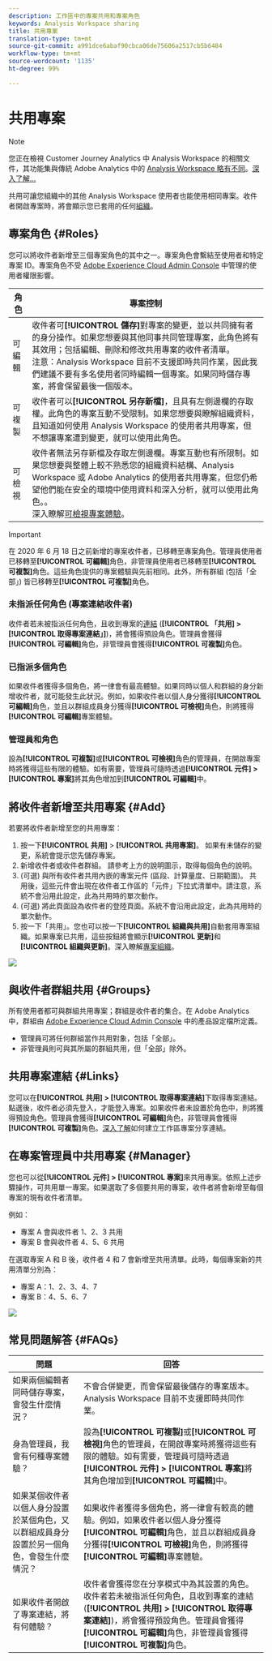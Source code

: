 ```yaml
---
description: 工作區中的專案共用和專案角色
keywords: Analysis Workspace sharing
title: 共用專案
translation-type: tm+mt
source-git-commit: a991dce6abaf90cbca06de75606a2517cb5b6484
workflow-type: tm+mt
source-wordcount: '1135'
ht-degree: 99%

---
```



# 共用專案

>[!NOTE]
>
>您正在檢視 Customer Journey Analytics 中 Analysis Workspace 的相關文件，其功能集與傳統 Adobe Analytics 中的 [Analysis Workspace 略有不同](https://docs.adobe.com/content/help/zh-Hant/analytics/analyze/analysis-workspace/home.html)。[深入了解...](/help/getting-started/cja-aa.md)

共用可讓您組織中的其他 Analysis Workspace 使用者也能使用相同專案。收件者開啟專案時，將會顯示您已套用的任何[組織](curate.md)。

## 專案角色 {#Roles}

您可以將收件者新增至三個專案角色的其中之一。專案角色會繫結至使用者和特定專案 ID。專案角色不受 [Adobe Experience Cloud Admin Console](https://docs.adobe.com/content/help/zh-Hant/core-services/interface/manage-users-and-products/admin-getting-started.html) 中管理的使用者權限影響。

| 角色 | 專案控制 |
|---|---|
| 可編輯 | 收件者可&#x200B;**[!UICONTROL 儲存]**&#x200B;對專案的變更，並以共同擁有者的身分操作。如果您想要與其他同事共同管理專案，此角色將有其效用；包括編輯、刪除和修改共用專案的收件者清單。<br>注意：Analysis Workspace 目前不支援即時共同作業，因此我們建議不要有多名使用者同時編輯一個專案。如果同時儲存專案，將會保留最後一個版本。 |
| 可複製 | 收件者可以&#x200B;**[!UICONTROL 另存新檔]**，且具有左側邊欄的存取權。此角色的專案互動不受限制。如果您想要與瞭解組織資料，且知道如何使用 Analysis Workspace 的使用者共用專案，但不想讓專案遭到變更，就可以使用此角色。 |
| 可檢視 | 收件者無法另存新檔及存取左側邊欄。專案互動也有所限制。如果您想要與整體上較不熟悉您的組織資料結構、Analysis Workspace 或 Adobe Analytics 的使用者共用專案，但您仍希望他們能在安全的環境中使用資料和深入分析，就可以使用此角色。。<br>深入瞭解[可檢視專案體驗](/help/analysis-workspace/curate-share/view-only-projects.md)。 |

>[!IMPORTANT]
> 在 2020 年 6 月 18 日之前新增的專案收件者，已移轉至專案角色。管理員使用者已移轉至&#x200B;**[!UICONTROL 可編輯]**&#x200B;角色，非管理員使用者已移轉至&#x200B;**[!UICONTROL 可複製]**&#x200B;角色。這些角色提供的專案體驗與先前相同。此外，所有群組 (包括「全部」) 皆已移轉至&#x200B;**[!UICONTROL 可複製]**&#x200B;角色。

### 未指派任何角色 (專案連結收件者)

收件者若未被指派任何角色，且收到專案的[連結](https://docs.adobe.com/content/help/zh-Hant/analytics/analyze/analysis-workspace/curate-share/shareable-links.html) (**[!UICONTROL 「共用] > [!UICONTROL 取得專案連結」]**)，將會獲得預設角色。管理員會獲得&#x200B;**[!UICONTROL 可編輯]**&#x200B;角色，非管理員會獲得&#x200B;**[!UICONTROL 可複製]**&#x200B;角色。

### 已指派多個角色

如果收件者獲得多個角色，將一律會有最高體驗。如果同時以個人和群組的身分新增收件者，就可能發生此狀況。例如，如果收件者以個人身分獲得&#x200B;**[!UICONTROL 可編輯]**&#x200B;角色，並且以群組成員身分獲得&#x200B;**[!UICONTROL 可檢視]**&#x200B;角色，則將獲得&#x200B;**[!UICONTROL 可編輯]**&#x200B;專案體驗。

### 管理員和角色

設為&#x200B;**[!UICONTROL 可複製]**&#x200B;或&#x200B;**[!UICONTROL 可檢視]**&#x200B;角色的管理員，在開啟專案時將獲得這些有限的體驗。如有需要，管理員可隨時透過&#x200B;**[!UICONTROL 元件] > [!UICONTROL 專案]**&#x200B;將其角色增加到&#x200B;**[!UICONTROL 可編輯]**&#x200B;中。

## 將收件者新增至共用專案 {#Add}

若要將收件者新增至您的共用專案：

1. 按一下&#x200B;**[!UICONTROL 共用]** > **[!UICONTROL 共用專案]**。
如果有未儲存的變更，系統會提示您先儲存專案。
1. 新增收件者或收件者群組。
請參考上方的說明圖示，取得每個角色的說明。
1. (可選) 與所有收件者共用內嵌的專案元件 (區段、計算量度、日期範圍)。
共用後，這些元件會出現在收件者工作區的「元件」下拉式清單中。請注意，系統不會沿用此設定，此為共用時的單次動作。
1. (可選) 將此頁面設為收件者的登陸頁面。系統不會沿用此設定，此為共用時的單次動作。
1. 按一下「共用」。您也可以按一下&#x200B;**[!UICONTROL 組織與共用]**&#x200B;自動套用專案組織。如果專案已共用，這些按鈕將會顯示&#x200B;**[!UICONTROL 更新]**&#x200B;和&#x200B;**[!UICONTROL 組織與更新]**。深入瞭解[專案組織](https://docs.adobe.com/content/help/zh-Hant/analytics/analyze/analysis-workspace/curate-share/curate.html)。

![](assets/share-proj-modal.png)

## 與收件者群組共用 {#Groups}

所有使用者都可與群組共用專案；群組是收件者的集合。在 Adobe Analytics 中，群組由 [Adobe Experience Cloud Admin Console](https://docs.adobe.com/content/help/en/core-services/interface/manage-users-and-products/admin-getting-started.html) 中的產品設定檔所定義。

* 管理員可將任何群組當作共用對象，包括「全部」。
* 非管理員則可與其所屬的群組共用，但「全部」除外。

## 共用專案連結 {#Links}

您可以在&#x200B;**[!UICONTROL 共用] > [!UICONTROL 取得專案連結]**&#x200B;下取得專案連結。點選後，收件者必須先登入，才能登入專案。如果收件者未設置於角色中，則將獲得預設角色。管理員會獲得&#x200B;**[!UICONTROL 可編輯]**&#x200B;角色，非管理員會獲得&#x200B;**[!UICONTROL 可複製]**&#x200B;角色。[深入了解](https://docs.adobe.com/content/help/en/analytics/analyze/analysis-workspace/curate-share/shareable-links.html)如何建立工作區專案分享連結。

## 在專案管理員中共用專案 {#Manager}

您也可以從&#x200B;**[!UICONTROL 元件] > [!UICONTROL 專案]**&#x200B;來共用專案。依照上述步驟操作，可共用單一專案。如果選取了多個要共用的專案，收件者將會新增至每個專案的現有收件者清單。

例如：

* 專案 A 會與收件者 1、2、3 共用
* 專案 B 會與收件者 4、5、6 共用

在選取專案 A 和 B 後，收件者 4 和 7 會新增至共用清單。此時，每個專案新的共用清單分別為：

* 專案 A：1、2、3、4、7
* 專案 B：4、5、6、7

![](assets/mult-proj-sharing.png)

## 常見問題解答 {#FAQs}

| 問題 | 回答 |
|---|---|
| 如果兩個編輯者同時儲存專案，會發生什麼情況？ | 不會合併變更，而會保留最後儲存的專案版本。Analysis Workspace 目前不支援即時共同作業。 |
| 身為管理員，我會有何種專案體驗？ | 設為&#x200B;**[!UICONTROL 可複製]**&#x200B;或&#x200B;**[!UICONTROL 可檢視]**&#x200B;角色的管理員，在開啟專案時將獲得這些有限的體驗。如有需要，管理員可隨時透過&#x200B;**[!UICONTROL 元件] > [!UICONTROL 專案]**&#x200B;將其角色增加到&#x200B;**[!UICONTROL 可編輯]**&#x200B;中。 |
| 如果某個收件者以個人身分設置於某個角色，又以群組成員身分設置於另一個角色，會發生什麼情況？ | 如果收件者獲得多個角色，將一律會有較高的體驗。例如，如果收件者以個人身分獲得&#x200B;**[!UICONTROL 可編輯]**&#x200B;角色，並且以群組成員身分獲得&#x200B;**[!UICONTROL 可檢視]**&#x200B;角色，則將獲得&#x200B;**[!UICONTROL 可編輯]**&#x200B;專案體驗。 |
| 如果收件者開啟了專案連結，將有何體驗？ | 收件者會獲得您在分享模式中為其設置的角色。收件者若未被指派任何角色，且收到專案的連結 (**[!UICONTROL 共用] > [!UICONTROL 取得專案連結]**)，將會獲得預設角色。管理員會獲得&#x200B;**[!UICONTROL 可編輯]**&#x200B;角色，非管理員會獲得&#x200B;**[!UICONTROL 可複製]**&#x200B;角色。 |
